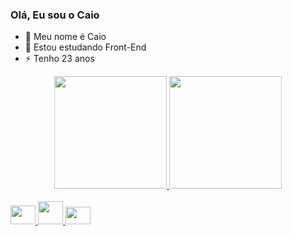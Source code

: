 ### Olá, Eu sou o Caio

- 🔭 Meu nome é Caio
- 🌱 Estou estudando Front-End
- ⚡ Tenho 23 anos


<div align="center">
  <a href="https://github.com/caiof9">
  <img height="180em" src="https://github-readme-stats.vercel.app/api?username=caiof9&show_icons=true&theme=light&include_all_commits=true&count_private=true"/>
  <img height="180em" src="https://github-readme-stats.vercel.app/api/top-langs/?username=caiof9&layout=compact&langs_count=7&theme=light"/>
</div>

<div style = "display: inline_block"><br>
  <img src="https://cdn.jsdelivr.net/gh/devicons/devicon/icons/html5/html5-plain.svg" height="30" width= "40" />
  <img src="https://cdn.jsdelivr.net/gh/devicons/devicon/icons/css3/css3-original-wordmark.svg" height="37" width= "40" />
  <img src="https://cdn.jsdelivr.net/gh/devicons/devicon/icons/javascript/javascript-original.svg" height="28" width= "40" />
 </div>
